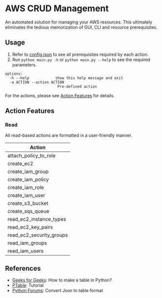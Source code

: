 # AWS CRUD Management

An automated solution for managing your AWS resources. This ultimately eliminates the tedious memorization of GUI, CLI and resource prerequisites.

## Usage

1. Refer to [config.json](config.json) to see all prerequisites required by each action.
2. Run `python main.py -h` or `python main.py --help` to see the required parameters.

```commandline
options:
  -h --help            show this help message and exit
  -a ACTION --action ACTION
                        Pre-defined action
```

For the actions, please see [Action Features](#action-features) for details.

## Action Features

### Read

All read-based actions are formatted in a user-friendly manner.

| Action                   |
|--------------------------|
| attach_policy_to_role    |
| create_ec2               | Create an EC2 machine.                                        |
| create_iam_group         | Create an IAM group.                                          |
| create_iam_policy        | Create an IAM policy.                                         |
| create_iam_role          | Create an IAM role.                                           |
| create_iam_user          | Create an IAM user.                                           |
| create_s3_bucket         | Create an S3 bucket.                                          |
| create_sqs_queue         | Create an S3 queue.                                           |
| read_ec2_instance_types  | Checks your AWS Account, and lists down EC2 > Instance Types  |
| read_ec2_key_pairs       | Checks your AWS Account, and lists down EC2 > Key Pairs       |
| read_ec2_security_groups | Checks your AWS Account, and lists down EC2 > Security Groups |
| read_iam_groups          | Checks your AWS Account, and lists down IAM > Groups          |
| read_iam_users           | Checks your AWS Account, and lists down IAM > USers           |

## References

- [Geeks for Geeks](https://www.geeksforgeeks.org/how-to-make-a-table-in-python/): How to make a table in Python?
- [PTable](https://ptable.readthedocs.io/en/latest/tutorial.html): Tutorial
- [Python Forums](https://python-forum.io/thread-38313.html): Convert Json to table format